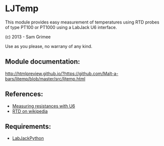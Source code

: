 LJTemp
======

This module provides easy measurement of temperatures using RTD probes of type PT100 or PT1000 using a LabJack U6 interface.

(c) 2013 - Sam Grimee

Use as you please, no warrany of any kind.

Module documentation:
--------------------

<http://htmlpreview.github.io/?https://github.com/Malt-a-bars/ljtemp/blob/master/src/ljtemp.html>


References:
-----------
* [Measuring resistances with U6](http://labjack.com/support/u6/users-guide/2.5)
* [RTD on wikipedia](http://en.wikipedia.org/wiki/Resistance_thermometer#Two-wire_configuration)

Requirements:
-------------
* [LabJackPython](https://github.com/labjack/LabJackPython)


